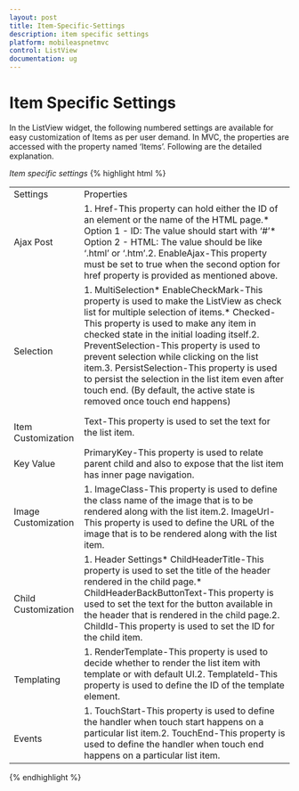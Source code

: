 ```yaml
---
layout: post
title: Item-Specific-Settings
description: item specific settings
platform: mobileaspnetmvc
control: ListView
documentation: ug
---
```


# Item Specific Settings

In the ListView widget, the following numbered settings are available for easy customization of Items as per user demand. In MVC, the properties are accessed with the property named ‘Items’. Following are the detailed explanation.

_Item specific settings_
{% highlight html %}

<table>
<tr>
<td>
Settings</td><td>
Properties</td></tr>
<tr>
<td>
Ajax Post</td><td>
1. Href-This property can hold either the ID of an element or the name of the HTML page.* Option 1 - ID: The value should start with ‘#<ID>’* Option 2 - HTML: The value should be like ‘<HTML>.html’ or ‘<HTML>.htm’.2. EnableAjax-This property must be set to true when the second option for href property is provided as mentioned above. </td></tr>
<tr>
<td>
<br>Selection</td><td>
1. MultiSelection* EnableCheckMark-This property is used to make the ListView as check list for multiple selection of items.* Checked-This property is used to make any item in checked state in the initial loading itself.2. PreventSelection-This property is used to prevent selection while clicking on the list item.3. PersistSelection-This property is used to persist the selection in the list item even after touch end. (By default, the active state is removed once touch end happens)</td></tr>
<tr>
<td>
<br>Item Customization</td><td>
Text-This property is used to set the text for the list item.</td></tr>
<tr>
<td>
Key Value</td><td>
PrimaryKey-This property is used to relate parent child and also to expose that the list item has inner page navigation.</td></tr>
<tr>
<td>
Image Customization</td><td>
1. ImageClass-This property is used to define the class name of the image that is to be rendered along with the list item.2. ImageUrl-This property is used to define the URL of the image that is to be rendered along with the list item.</td></tr>
<tr>
<td>
<br>Child Customization</td><td>
1. Header Settings* ChildHeaderTitle-This property is used to set the title of the header rendered in the child page.* ChildHeaderBackButtonText-This property is used to set the text for the button available in the header that is rendered in the child page.2. ChildId-This property is used to set the ID for the child item.</td></tr>
<tr>
<td>
<br>Templating</td><td>
1. RenderTemplate-This property is used to decide whether to render the list item with template or with default UI.2. TemplateId-This property is used to define the ID of the template element.</td></tr>
<tr>
<td>
<br>Events</td><td>
1. TouchStart-This property is used to define the handler when touch start happens on a particular list item.2. TouchEnd-This property is used to define the handler when touch end happens on a particular list item.</td></tr>
</table>

{% endhighlight %}

